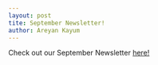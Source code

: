 ```yaml
---
layout: post
tite: September Newsletter!
author: Areyan Kayum
---
```

Check out our September Newsletter [here!](https://drive.google.com/file/d/1lZSjC4vOkd8RByJQhPz9TQi1MlMdzioN/view)
